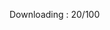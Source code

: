 Downloading : 20/100
<!---
tristeceratops/tristeceratops is a ✨ special ✨ repository because its `README.md` (this file) appears on your GitHub profile.
You can click the Preview link to take a look at your changes.
--->
